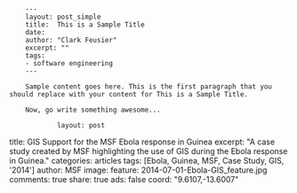         ---
        layout: post_simple
        title:  This is a Sample Title
        date:   
        author: "Clark Feusier"
        excerpt: ""
        tags:
        - software engineering
        ---
         
        Sample content goes here. This is the first paragraph that you should replace with your content for This is a Sample Title.
         
        Now, go write something awesome...

                layout: post
title: GIS Support for the MSF Ebola response in Guinea
excerpt: "A case study created by MSF highlighting the use of GIS during the Ebola response in Guinea."
categories: articles
tags: [Ebola, Guinea, MSF, Case Study, GIS, '2014']
author: MSF
image:
  feature: 2014-07-01-Ebola-GIS_feature.jpg
comments: true
share: true
ads: false
coord: "9.6107,-13.6007"
